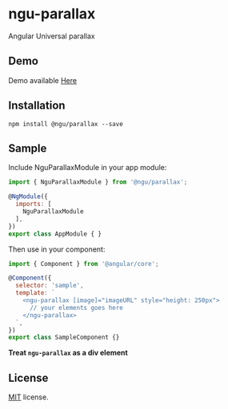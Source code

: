 # ngu-parallax

Angular Universal parallax

## Demo

Demo available [Here](https://sheikalthaf.github.io/ngu-parallax)

## Installation

`npm install @ngu/parallax --save`

## Sample

Include NguParallaxModule in your app module:

```javascript
import { NguParallaxModule } from '@ngu/parallax';

@NgModule({
  imports: [
    NguParallaxModule
  ],
})
export class AppModule { }
```

Then use in your component:

```javascript
import { Component } from '@angular/core';

@Component({
  selector: 'sample',
  template: `
    <ngu-parallax [image]="imageURL" style="height: 250px">
      // your elements goes here
    </ngu-parallax>
  `,
})
export class SampleComponent {}
```

**Treat `ngu-parallax` as a div element**

## License

[MIT](LICENSE) license.